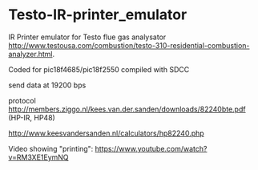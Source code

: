 Testo-IR-printer_emulator
=========================

IR Printer emulator for Testo flue gas analysator <http://www.testousa.com/combustion/testo-310-residential-combustion-analyzer.html>.

Coded for pic18f4685/pic18f2550 compiled with SDCC

send data at 19200 bps

protocol http://members.ziggo.nl/kees.van.der.sanden/downloads/82240bte.pdf (HP-IR, HP48)

http://www.keesvandersanden.nl/calculators/hp82240.php

Video showing "printing": https://www.youtube.com/watch?v=RM3XE1EymNQ